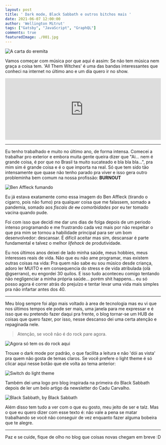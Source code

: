 ```yaml
---
layout: post
title: ' Dark mode, Black Sabbath e outros bitchos mais '
date: 2021-06-07 12:00:00
author: 'Wellington Mitrut'
tags: ["Gatsby", "JavaScript", "GraphQL"]
comments: true
featuredImage: ./001.jpg
---
```


![A carta do eremita](./001.jpg)


Vamos começar com música por que aqui é assim: Se não tem música nem graça a coisa tem. 'All Them Witches' é uma das bandas interessantes que conheci na internet no último ano e um dia quero ir no show.

<iframe src="https://open.spotify.com/embed/album/4ViTtcecbZ1kjNAkZ4BYNh" width="100%" height="200" frameborder="0" allowtransparency="true" allow="encrypted-media"></iframe>

----

Eu tenho trabalhado e muito no último ano, de forma intensa. Comecei a trabalhar pro exterior e embora muita gente queira dizer que "Ai... nem é grande coisa, é por que no Brasil ta muito sucateado e bla bla bla...", pra mim sim é grande coisa e é o que importa na real. Só que tem sido tão intensamente que quase não tenho parado pra viver e isso gera outro probleminha bem comum na nossa profissão: **BURNOUT**

![Ben Affleck fumando](./002.webp)

Eu já estava exatamente como essa imagem do Ben Affleck (tirando o cigarro, pois não fumo) pra qualquer coisa que me falassem, somado a pandemia, somado aos *fiscais de ~~cu~~ comorbidades* por eu ter tomado vacina quando pude.

Foi com isso que decidi me dar uns dias de folga depois de um periodo intenso programando e me frustrando cada vez mais por não respeitar o que pra mim se tornou a habilidade principal para ser um bom desenvolvedor: descansar. É difícil aceitar mas sim, descansar é parte fundamental e talvez o melhor *lifehack* de produtividade.

Eu nos últimos anos deixei de lado minha saúde, meus hobbies, meus interesses reais de vida. Não que eu não ame programar, mas existem outras coisas na vida: Pra quem não sabe eu sou músico desde criança, adoro ler MUITO e em consequencia do stress e de vida atribulada (olá @gserrano), eu engordei 30 quilos. E isso tudo aconteceu comigo tentando não negligenciar a minha própria saúde... porém shit happens... eu só posso agora é correr atrás do prejuízo e tentar levar uma vida mais simples pra não infartar antes dos 40.

-----

Meu blog sempre foi algo mais voltado à area de tecnologia mas eu vi que nos últimos tempos ele pode ser mais, uma janela para me expressar e é isso que eu pretendo fazer daqui pra frente, o blog tornar-se um HUB de coisas que quero fazer, por isso, nesse descanso dei uma certa atenção e repaginada nele. 


> Atenção, se você não é do rock pare agora.

![Agora só tem os do rock aqui](./003.jpg)

Trouxe o dark mode por padrão, o que facilita a leitura e não 'dói as vista' pra quem não gosta de temas claros. Se você prefere o light theme é só clicar aqui nesse botão que ele volta ao tema anterior:

![Switch do light theme](./004.png)

Também dei uma logo pro blog inspirada na primeira do Black Sabbath depois de ler um belo artigo da newsletter do Cadu Carvalho.

![Black Sabbath, by Black Sabbath](./005.webp)

Além disso tem tudo a ver com o que eu gosto, meu jeito de ser e talz. Mas o que eu quero dizer com esse texto é: não vale a pena se matar trabalhando se você não conseguir de vez enquanto fazer alguma bobeira que te alegre.

----

Paz e se cuide, fique de olho no blog que coisas novas chegam em breve :D